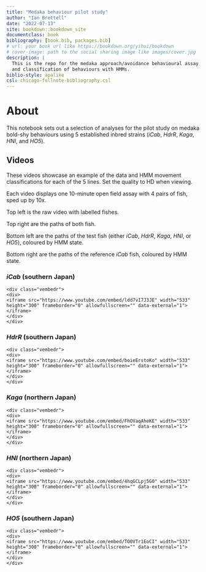 ```yaml
--- 
title: "Medaka behaviour pilot study"
author: "Ian Brettell"
date: "2022-07-13"
site: bookdown::bookdown_site
documentclass: book
bibliography: [book.bib, packages.bib]
# url: your book url like https://bookdown.org/yihui/bookdown
# cover-image: path to the social sharing image like images/cover.jpg
description: |
  This is the repo for the medaka approach/avoidance behavioural assay,
  and classification of behaviours with HMMs.
biblio-style: apalike
csl: chicago-fullnote-bibliography.csl
---
```


# About

This notebook sets out a selection of analyses for the pilot study on medaka bold-shy behaviours using 5 established inbred strains (*iCab*, *HdrR*, *Kaga*, *HNI*, and *HO5*).



## Videos

These videos showcase an example of the data and HMM movement classifications for each of the 5 lines. Set the quality to HD when viewing.

Each video displays one 10-minute open field assay with 4 pairs of fish, sped up by 10x.

Top left is the raw video with labelled fishes.

Top right are the paths of both fish.

Bottom left are the paths of the test fish (either *iCab*, *HdrR*, *Kaga*, *HNI*, or *HO5*), coloured by HMM state.

Bottom right are the paths of the reference *iCab* fish, coloured by HMM state.

### *iCab* (southern Japan)


```{=html}
<div class="vembedr">
<div>
<iframe src="https://www.youtube.com/embed/ldd7vI7J3JE" width="533" height="300" frameborder="0" allowfullscreen="" data-external="1"></iframe>
</div>
</div>
```

### *HdrR* (southern Japan)


```{=html}
<div class="vembedr">
<div>
<iframe src="https://www.youtube.com/embed/boieErstoKo" width="533" height="300" frameborder="0" allowfullscreen="" data-external="1"></iframe>
</div>
</div>
```

### *Kaga* (northern Japan)


```{=html}
<div class="vembedr">
<div>
<iframe src="https://www.youtube.com/embed/FhOVaqAheKE" width="533" height="300" frameborder="0" allowfullscreen="" data-external="1"></iframe>
</div>
</div>
```

### *HNI* (northern Japan)


```{=html}
<div class="vembedr">
<div>
<iframe src="https://www.youtube.com/embed/4hqGCLpj5G0" width="533" height="300" frameborder="0" allowfullscreen="" data-external="1"></iframe>
</div>
</div>
```

### *HO5* (southern Japan)


```{=html}
<div class="vembedr">
<div>
<iframe src="https://www.youtube.com/embed/TO0VTr1EoCI" width="533" height="300" frameborder="0" allowfullscreen="" data-external="1"></iframe>
</div>
</div>
```
